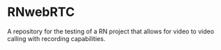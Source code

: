 # RNwebRTC
A repository for the testing of a RN project that allows for video to video calling with recording capabilities.
